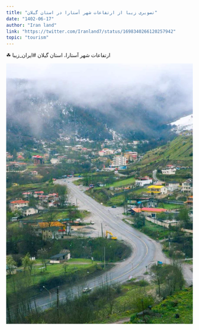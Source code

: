 ```yaml
---
title: "تصویری زیبا از ارتفاعات شهر آستارا در استان گیلان"
date: "1402-06-17"
author: "Iran land"
link: "https://twitter.com/Iranland7/status/1698340266120257942"
topic: "tourism"
---
```


☘ ارتفاعات شهر آستارا، استان گیلان
#ایران_زیبا

![تصویری زیبا از ارتفاعات شهر آستارا در استان گیلان](./Astara-Gilan.webp)
